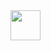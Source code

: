 <img src="https://user-images.githubusercontent.com/76703308/177391549-8828aeba-37d7-4324-b994-b23da6ed9ed3.png" width="48">
